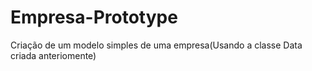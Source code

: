 # Empresa-Prototype
Criação de um modelo simples de uma empresa(Usando a classe Data criada anteriomente)
